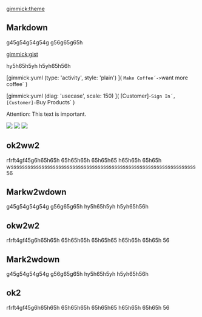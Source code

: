 [gimmick:theme](united)


Markdown
--------
g45g54g54g54g
g56g65g65h

[gimmick:gist](5641564)


hy5h65h5yh
h5yh65h56h

[gimmick:yuml (type: 'activity', style: 'plain') ]( `Make Coffee´->`want more coffee´ )


[gimmick:yuml (diag: 'usecase', scale: 150) ]( [Customer]-`Sign In´, [Customer]-`Buy Products´ )
 
 Attention: This text is important.

 ![](http://placekitten.com/g/400/350)
![](http://placekitten.com/g/400/350)
![](http://placekitten.com/g/400/350)

ok2ww2
--------

rfrft4gf45g6h65h65h
65h65h65h
65h65h65
h65h65h
65h65h
wssssssssssssssssssssssssssssssssssssssssssssssssssssssssssssssssss56

[](http://www.youtube.com/watch?v=RMINSD7MmT4)

 

Markw2wdown
--------
g45g54g54g54g
g56g65g65h
hy5h65h5yh
h5yh65h56h

okw2w2
--------

rfrft4gf45g6h65h65h
65h65h65h
65h65h65
h65h65h
65h65h
56

Mark2wdown
--------
g45g54g54g54g
g56g65g65h
hy5h65h5yh
h5yh65h56h

ok2
--------

rfrft4gf45g6h65h65h
65h65h65h
65h65h65
h65h65h
65h65h
56

